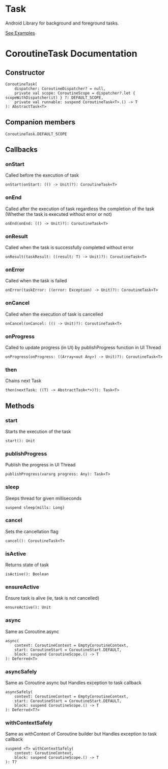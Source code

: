 # Task
Android Library for background and foreground tasks.

 [See Examples](../../README.md)

# CoroutineTask Documentation

## Constructor
```
CoroutineTask(
    dispatcher: CoroutineDispatcher? = null,
    private val scope: CoroutineScope = dispatcher?.let { scopeWithDispatcher(it) } ?: DEFAULT_SCOPE,
    private val runnable: suspend CoroutineTask<T>.() -> T
): AbstractTask<T> 
```

## Companion members
```
CoroutineTask.DEFAULT_SCOPE
```

## Callbacks

### onStart
Called before the execution of task
```
onStart(onStart: (() -> Unit)?): CoroutineTask<T>
```

### onEnd
Called after the execution of task regardless the completion of the task (Whether the task is executed without error or not)
```
onEnd(onEnd: (() -> Unit)?): CoroutineTask<T>
```

### onResult
Called when the task is successfully completed without error

```
onResult(taskResult: ((result: T) -> Unit)?): CoroutineTask<T>
```

### onError
Called when the task is failed
```
onError(taskError: ((error: Exception) -> Unit)?): CoroutineTask<T>
```

### onCancel
Called when the execution of task is cancelled
```
onCancel(onCancel: (() -> Unit)?): CoroutineTask<T> 
```

### onProgress
Called to update progress (in UI) by publishProgress function in UI Thread
```
onProgress(onProgress: ((Array<out Any>) -> Unit)?): CoroutineTask<T>
```

### then
Chains next Task
```
then(nextTask: ((T) -> AbstractTask<*>)?): Task<T>
```

## Methods

### start
Starts the execution of the task
```
start(): Unit
```

### publishProgress
Publish the progress in UI Thread
```
publishProgress(vararg progress: Any): Task<T>
```

### sleep
Sleeps thread for given milliseconds
```
suspend sleep(mills: Long)
```

### cancel
Sets the cancellation flag
```
cancel(): CoroutineTask<T>
```

### isActive
Returns state of task
```
isActive(): Boolean
```

### ensureActive
Ensure task is alive (ie, task is not cancelled)
```
ensureActive(): Unit
```

### async
Same as Coroutine.async
```
async(
    context: CoroutineContext = EmptyCoroutineContext,
    start: CoroutineStart = CoroutineStart.DEFAULT,
    block: suspend CoroutineScope.() -> T
): Deferred<T>
```

### asyncSafely
Same as Coroutine async but Handles exception to task callback
```
asyncSafely(
    context: CoroutineContext = EmptyCoroutineContext,
    start: CoroutineStart = CoroutineStart.DEFAULT,
    block: suspend CoroutineScope.() -> T
): Deferred<T?>
```

### withContextSafely
Same as withContext of Coroutine builder but Handles exception to task callback
```
suspend <T> withContextSafely(
    context: CoroutineContext,
    block: suspend CoroutineScope.() -> T
): T?
```